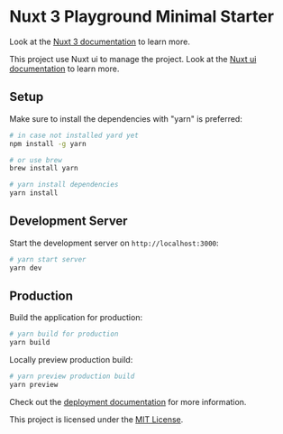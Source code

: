 # Nuxt 3 Playground Minimal Starter

Look at the [Nuxt 3 documentation](https://nuxt.com/docs/getting-started/introduction) to learn more.

This project use Nuxt ui to manage the project.
Look at the [Nuxt ui documentation](https://ui.nuxt.com/getting-started) to learn more.

## Setup

Make sure to install the dependencies with "yarn" is preferred:

```bash
# in case not installed yard yet
npm install -g yarn 

# or use brew
brew install yarn

# yarn install dependencies
yarn install
```

## Development Server

Start the development server on `http://localhost:3000`:

```bash
# yarn start server
yarn dev
```

## Production

Build the application for production:

```bash
# yarn build for production
yarn build
```

Locally preview production build:

```bash
# yarn preview production build
yarn preview
```

Check out the [deployment documentation](https://nuxt.com/docs/getting-started/deployment) for more information.

This project is licensed under the [MIT License](./LICENSE).
